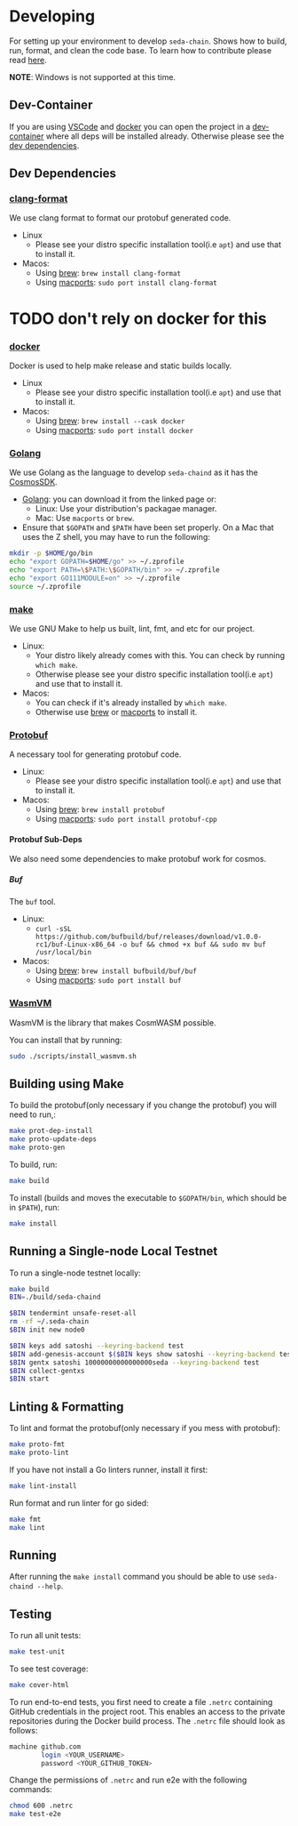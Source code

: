 # Developing

For setting up your environment to develop `seda-chain`. Shows how to build, run,
format, and clean the code base. To learn how to contribute please read
[here](CONTRIBUTING.md).

**NOTE**: Windows is not supported at this time.

## Dev-Container

If you are using [VSCode](https://code.visualstudio.com/) and
[docker](https://www.docker.com/) you can open the project in a
[dev-container](https://github.com/Microsoft/vscode-remote-release) where all deps will be installed already.
Otherwise please see the [dev dependencies](#dev-dependencies).

## Dev Dependencies

### [clang-format](https://clang.llvm.org/docs/ClangFormat.html)
We use clang format to format our protobuf generated code.

- Linux
  - Please see your distro specific installation tool(i.e `apt`) and use that to install it.
- Macos:
  - Using [brew](https://brew.sh/): `brew install clang-format`
  - Using [macports](https://www.macports.org/): `sudo port install clang-format`

# TODO don't rely on docker for this
### [docker](https://www.docker.com/)
Docker is used to help make release and static builds locally.

- Linux
  - Please see your distro specific installation tool(i.e `apt`) and use that to install it.
- Macos:
  - Using [brew](https://brew.sh/): `brew install --cask docker`
  - Using [macports](https://www.macports.org/): `sudo port install docker`

### [Golang](https://go.dev/)
We use Golang as the language to develop `seda-chaind` as it has the [CosmosSDK](https://v1.cosmos.network/sdk).

- [Golang](https://go.dev/dl/): you can download it from the linked page or:
    - Linux: Use your distribution's packagae manager.
    - Mac: Use `macports` or `brew`.
- Ensure that `$GOPATH` and `$PATH` have been set properly. On a Mac that uses the Z shell, you may have to run the following:
```zsh
mkdir -p $HOME/go/bin
echo "export GOPATH=$HOME/go" >> ~/.zprofile
echo "export PATH=\$PATH:\$GOPATH/bin" >> ~/.zprofile
echo "export GO111MODULE=on" >> ~/.zprofile
source ~/.zprofile
```
### [make](https://www.gnu.org/software/make/)
We use GNU Make to help us built, lint, fmt, and etc for our project.

- Linux:
  - Your distro likely already comes with this. You can check by running `which make`.
  - Otherwise please see your distro specific installation tool(i.e `apt`) and use that to install it.
- Macos:
  - You can check if it's already installed by `which make`.
  - Otherwise use [brew](https://brew.sh/) or [macports](https://www.macports.org/) to install it.

<!-- It actually uses docker to run protobuf commmands... this should be fixed -->
### [Protobuf](https://protobuf.dev/)
A necessary tool for generating protobuf code.

- Linux:
  - Please see your distro specific installation tool(i.e `apt`) and use that to install it.
- Macos:
  - Using [brew](https://brew.sh/): `brew install protobuf`
  - Using [macports](https://www.macports.org/): `sudo port install protobuf-cpp`

#### Protobuf Sub-Deps
We also need some dependencies to make protobuf work for cosmos.

##### Buf
The `buf` tool.

- Linux:
  - `curl -sSL https://github.com/bufbuild/buf/releases/download/v1.0.0-rc1/buf-Linux-x86_64 -o buf && chmod +x buf && sudo mv buf /usr/local/bin`
- Macos:
  - Using [brew](https://brew.sh/): `brew install bufbuild/buf/buf`
  - Using [macports](https://www.macports.org/): `sudo port install buf`

### [WasmVM](https://github.com/CosmWasm/wasmvm)
WasmVM is the library that makes CosmWASM possible.

You can install that by running:
```bash
sudo ./scripts/install_wasmvm.sh
```

## Building using Make

To build the protobuf(only necessary if you change the protobuf) you will need to run,:
```bash
make prot-dep-install
make proto-update-deps
make proto-gen
```

To build, run:
```bash
make build
```

To install (builds and moves the executable to `$GOPATH/bin`, which should be in `$PATH`), run:
```bash
make install
```

## Running a Single-node Local Testnet

To run a single-node testnet locally:
```bash
make build
BIN=./build/seda-chaind

$BIN tendermint unsafe-reset-all
rm -rf ~/.seda-chain
$BIN init new node0

$BIN keys add satoshi --keyring-backend test
$BIN add-genesis-account $($BIN keys show satoshi --keyring-backend test -a) 10000000000000000seda
$BIN gentx satoshi 10000000000000000seda --keyring-backend test
$BIN collect-gentxs
$BIN start
```

## Linting & Formatting

To lint and format the protobuf(only necessary if you mess with protobuf):
```bash
make proto-fmt
make proto-lint
```

If you have not install a Go linters runner, install it first:
```bash
make lint-install
```

Run format and run linter for go sided:
```bash
make fmt
make lint
```

## Running

After running the `make install` command you should be able to use `seda-chaind --help`.

## Testing

To run all unit tests:
```bash
make test-unit
```

To see test coverage:
```bash
make cover-html
```

To run end-to-end tests, you first need to create a file `.netrc` containing GitHub credentials in the project root. This enables an access to the private repositories during the Docker build process. The `.netrc` file should look as follows:
```bash
machine github.com
        login <YOUR_USERNAME>
        password <YOUR_GITHUB_TOKEN>
```

Change the permissions of `.netrc` and run e2e with the following commands:
```bash
chmod 600 .netrc
make test-e2e
```
